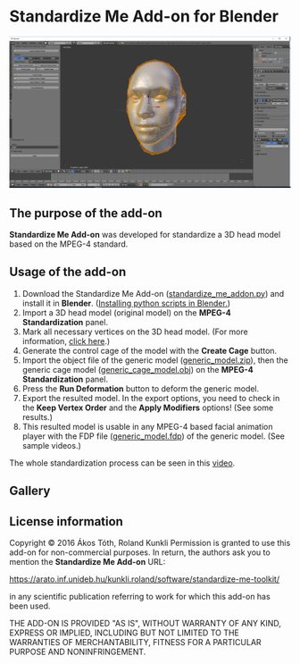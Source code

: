 # Standardize Me Add-on for Blender

![alt text](images/sme1.png)

## The purpose of the add-on

**Standardize Me Add-on** was developed for standardize a 3D head model based on the MPEG-4 standard.

## Usage of the add-on

1. Download the Standardize Me Add-on ([standardize_me_addon.py](files/standardize_me_addon.py)) and install it in **Blender**. ([Installing python scripts in Blender.](videos/install_blender_addon.mp4))
2. Import a 3D head model (original model) on the **MPEG-4 Standardization** panel.
3. Mark all necessary vertices on the 3D head model. (For more information, [click here](MARK_VERTICES.md).)
4. Generate the control cage of the model with the **Create Cage** button.
5. Import the object file of the generic model ([generic_model.zip](files/generic_model.zip)), then the generic cage model ([generic_cage_model.obj](files/generic_cage_model.obj)) on the **MPEG-4 Standardization** panel.
6. Press the **Run Deformation** button to deform the generic model.
7. Export the resulted model. In the export options, you need to check in the **Keep Vertex Order** and the **Apply Modifiers** options! (See some results.)
8. This resulted model is usable in any MPEG-4 based facial animation player with the FDP file ([generic_model.fdp](files/generic_model.fdp)) of the generic model. (See sample videos.)

The whole standardization process can be seen in this [video](https://youtu.be/2X6RTRQDHWM).

## Gallery

## License information

Copyright © 2016 Ákos Tóth, Roland Kunkli
Permission is granted to use this add-on for non-commercial purposes.
In return, the authors ask you to mention the **Standardize Me Add-on** URL:

https://arato.inf.unideb.hu/kunkli.roland/software/standardize-me-toolkit/
    
in any scientific publication referring to work for which this add-on has been used.

THE ADD-ON IS PROVIDED "AS IS", WITHOUT WARRANTY OF ANY KIND, EXPRESS OR IMPLIED, INCLUDING BUT NOT LIMITED TO THE WARRANTIES OF MERCHANTABILITY, FITNESS FOR A PARTICULAR PURPOSE AND NONINFRINGEMENT. 
